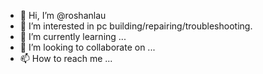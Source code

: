 - 👋 Hi, I’m @roshanlau
- 👀 I’m interested in pc building/repairing/troubleshooting.
- 🌱 I’m currently learning ...
- 💞️ I’m looking to collaborate on ...
- 📫 How to reach me ...

<!---
roshanlau/roshanlau is a ✨ special ✨ repository because its `README.md` (this file) appears on your GitHub profile.
You can click the Preview link to take a look at your changes.
--->
